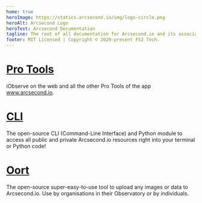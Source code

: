 ```yaml
---
home: true
heroImage: https://statics.arcsecond.io/img/logo-circle.png
heroAlt: Arcsecond Logo
heroText: Arcsecond Documentation
tagline: The root of all documentation for Arcsecond.io and its associated tools.
footer: MIT Licensed | Copyright © 2020-present F52 Tech.
---
```


# [Pro Tools](https://docs.arcsecond.io/tools)

iObserve on the web and all the other Pro Tools of the app www.arcsecond.io.

# [CLI](https://docs.arcsecond.io/cli)

The open-source CLI (Command-Line Interface) and Python module to access all 
public and private Arcsecond.io resources right into your terminal or Python 
code!

# [Oort](https://docs.arcsecond.io/oort)

The open-source super-easy-to-use tool to upload any images or data to 
Arcsecond.io. Use by organisations in their Observatory or by individuals.

